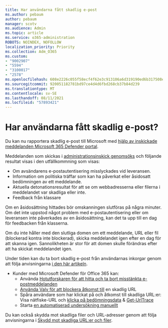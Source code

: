 ```yaml
---
title: Har användarna fått skadlig e-post
ms.author: pebaum
author: pebaum
manager: scotv
ms.audience: Admin
ms.topic: article
ms.service: o365-administration
ROBOTS: NOINDEX, NOFOLLOW
localization_priority: Priority
ms.collection: Adm_O365
ms.custom:
- "9002907"
- "5594"
- "3100017"
- "2578"
ms.openlocfilehash: 608e2226c055f58ecf4f62e3c913106a6d319190ed6b317508e41514c12ba5d0
ms.sourcegitcommit: 920051182781bd97ce4d4d6fbd268cb37b84d239
ms.translationtype: MT
ms.contentlocale: sv-SE
ms.lasthandoff: 08/11/2021
ms.locfileid: "57893421"
---
```

# <a name="did-your-users-receive-malicious-email"></a>Har användarna fått skadlig e-post?

Du kan nu rapportera skadlig e-post till Microsoft med [hjälp av inskickade meddelanden Microsoft 365 Defender portal](https://sip.security.microsoft.com/reportsubmission?viewid=admin).

Meddelanden som skickas i [administrationsinskick genomsöks](https://security.microsoft.com/reportsubmission?viewid=admin) och följande resultat visas i den utfällkommning som visas:

- Om avsändarens e-postautentisering misslyckades vid leveransen.
- Information om politiska träffar som kan ha påverkat eller åsidosatt bedömningen av ett meddelande.
- Aktuella detonationsresultat för att se om webbadresserna eller filerna i meddelandet var skadliga eller inte.
- Feedback från klassare

Om en åsidosättning hittades bör omskanningen slutföras på några minuter. Om det inte uppstod något problem med e-postautentisering eller om leveransen inte påverkades av en åsidosättning, kan det ta upp till en dag för feedbacken från klasserna.

Om du inte håller med den slutliga domen om ett meddelande, URL eller fil (blockerad kontra inte blockerad), skicka meddelandet igen efter en dag för att skanna igen. Sannolikheten är stor för att domen skulle förändras efter att ha skickat meddelandet igen.

Under tiden kan du ta bort skadlig e-post från användarnas inkorgar genom att följa anvisningarna [i den här artikeln](https://docs.microsoft.com/microsoft-365/compliance/search-for-and-delete-messages-in-your-organization).

- Kunder med Microsoft Defender för Office 365 kan:
  - Använda [Hotutforskaren för att hitta och ta bort misstänkta e-postmeddelanden](https://docs.microsoft.com/microsoft-365/security/office-365-security/investigate-malicious-email-that-was-delivered)
  - [Använda Valv för att blockera åtkomst till](https://docs.microsoft.com/microsoft-365/security/office-365-security/safe-links) en skadlig URL
  - Spåra användare som har klickat på och åtkomst till skadliga URL:er: Visa nätfiske-URL och [klicka på bedömningsdata](https://docs.microsoft.com/microsoft-365/security/office-365-security/threat-explorer)  &  [Get-UrlTrace](https://docs.microsoft.com/powershell/module/exchange/get-urltrace)
  - Starta [en automatiserad undersökning manuellt](https://docs.microsoft.com/microsoft-365/security/office-365-security/automated-investigation-response-office)

Du kan också skydda mot skadliga filer och URL-adresser genom att följa anvisningarna i [Skydd mot skadliga URL:er och filer](https://docs.microsoft.com/microsoft-365/security/office-365-security/protect-against-threats).
